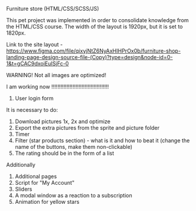 Furniture store (HTML/CSS/SCSS/JS)

This pet project was implemented in order to consolidate knowledge from the HTML/CSS course. The width of the layout is 1920px, but it is set to 1820px.

Link to the site layout - https://www.figma.com/file/qixyjNtZ6NyAxHIHPrOx0b/furniture-shop-landing-page-design-source-file-(Copy)?type=design&node-id=0-1&t=gCAC9dxoiEuISjFc-0

WARNING! Not all images are optimized!

I am working now !!!!!!!!!!!!!!!!!!!!!!!!!!!!!!!!!!!!!!

1. User login form

It is necessary to do:

1. Download pictures 1x, 2x and optimize
2. Export the extra pictures from the sprite and picture folder
3. Timer
4. Filter (star products section) - what is it and how to beat it (change the name of the buttons, make them non-clickable)
5. The rating should be in the form of a list

Additionally

1. Additional pages
2. Script for "My Account"
3. Sliders
4. A modal window as a reaction to a subscription
5. Animation for yellow stars
